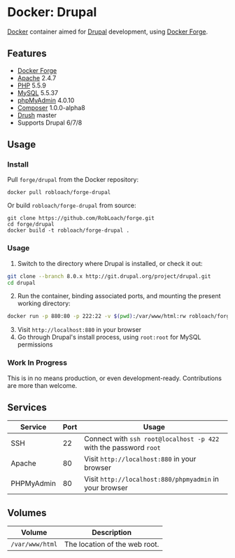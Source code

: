 # Docker: Drupal

[Docker](http://docker.com) container aimed for [Drupal](http://drupal.org) development, using [Docker Forge](http://github.com/robloach/forge).


## Features

* [Docker Forge](http://github.com/robloach/forge)
* [Apache](http://apache.org) 2.4.7
* [PHP](http://php.net) 5.5.9
* [MySQL](http://mysql.com) 5.5.37
* [phpMyAdmin](http://phpmyadmin.net) 4.0.10
* [Composer](http://getcomposer.org) 1.0.0-alpha8
* [Drush](http://github.com/drush-ops/drush) master
* Supports Drupal 6/7/8


## Usage

### Install

Pull `forge/drupal` from the Docker repository:

    docker pull robloach/forge-drupal

Or build `robloach/forge-drupal` from source:

    git clone https://github.com/RobLoach/forge.git
    cd forge/drupal
    docker build -t robloach/forge-drupal .


### Usage

1. Switch to the directory where Drupal is installed, or check it out:

  ``` bash
  git clone --branch 8.0.x http://git.drupal.org/project/drupal.git
  cd drupal
  ```

2. Run the container, binding associated ports, and mounting the present working
directory:

  ``` bash
  docker run -p 880:80 -p 222:22 -v $(pwd):/var/www/html:rw robloach/forge-drupal
  ```

3. Visit `http://localhost:880` in your browser
4. Go through Drupal's install process, using `root:root` for MySQL permissions


### Work In Progress

This is in no means production, or even development-ready. Contributions are
more than welcome.


## Services

Service     | Port | Usage
------------|------|------
SSH         | 22   | Connect with `ssh root@localhost -p 422` with the password `root`
Apache      | 80   | Visit `http://localhost:880` in your browser
PHPMyAdmin  | 80   | Visit `http://localhost:880/phpmyadmin` in your browser


## Volumes

Volume          | Description
----------------|-------------
`/var/www/html` | The location of the web root.
